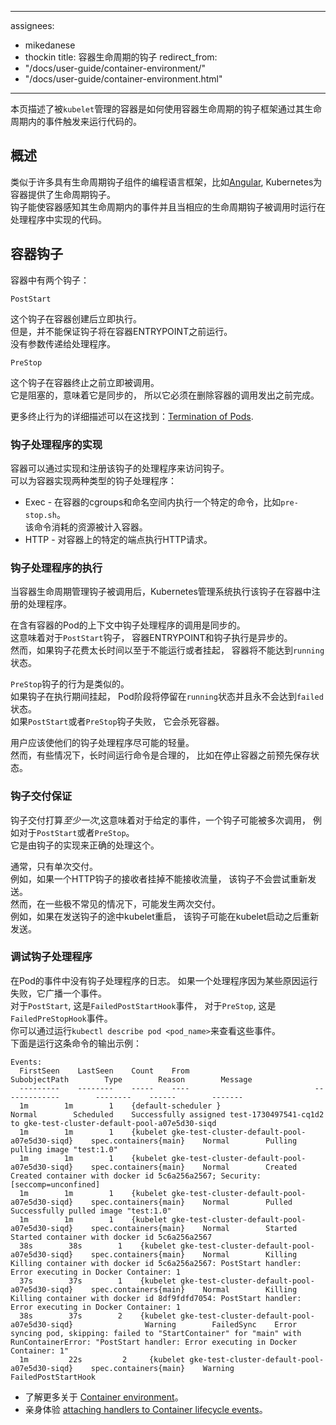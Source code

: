<!--
---
assignees:
- mikedanese
- thockin
title: Container Lifecycle Hooks
redirect_from:
- "/docs/user-guide/container-environment/"
- "/docs/user-guide/container-environment.html"
---
-->
---
assignees:
- mikedanese
- thockin
title: 容器生命周期的钩子
redirect_from:
- "/docs/user-guide/container-environment/"
- "/docs/user-guide/container-environment.html"
---
<!--
{% capture overview %}

This page describes how kubelet managed Containers can use the Container lifecycle hook framework
to run code triggered by events during their management lifecycle. 

{% endcapture %}

{:toc}

{% capture body %}
-->
本页描述了被`kubelet`管理的容器是如何使用容器生命周期的钩子框架通过其生命周期内的事件触发来运行代码的。

<!--
## Overview

Analogous to many programming language frameworks that have component lifecycle hooks, such as Angular,
Kubernetes provides Containers with lifecycle hooks.
The hooks enable Containers to be aware of events in their management lifecycle
and run code implemented in a handler when the corresponding lifecycle hook is executed.
-->
## 概述

类似于许多具有生命周期钩子组件的编程语言框架，比如[Angular](https://github.com/angular),
Kubernetes为容器提供了生命周期钩子。  
钩子能使容器感知其生命周期内的事件并且当相应的生命周期钩子被调用时运行在处理程序中实现的代码。

<!--
## Container hooks

There are two hooks that are exposed to Containers:
-->
## 容器钩子

容器中有两个钩子：
<!--
`PostStart`

This hook executes immediately after a container is created.
However, there is no guarantee that the hook will execute before the container ENTRYPOINT.
No parameters are passed to the handler. 
-->
`PostStart`

这个钩子在容器创建后立即执行。  
但是，并不能保证钩子将在容器ENTRYPOINT之前运行。  
没有参数传递给处理程序。

<!--
`PreStop`

This hook is called immediately before a container is terminated.
It is blocking, meaning it is synchronous,
so it must complete before the call to delete the container can be sent. 
No parameters are passed to the handler. 
-->
`PreStop`

这个钩子在容器终止之前立即被调用。  
它是阻塞的，意味着它是同步的，
所以它必须在删除容器的调用发出之前完成。

<!--
A more detailed description of the termination behavior can be found in
[Termination of Pods](/docs/concepts/workloads/pods/pod/#termination-of-pods).
-->
更多终止行为的详细描述可以在这找到：[Termination of Pods](/docs/concepts/workloads/pods/pod/#termination-of-pods).

<!--
### Hook handler implementations

Containers can access a hook by implementing and registering a handler for that hook.
There are two types of hook handlers that can be implemented for Containers:
-->
### 钩子处理程序的实现

容器可以通过实现和注册该钩子的处理程序来访问钩子。  
可以为容器实现两种类型的钩子处理程序：

<!--
* Exec - Executes a specific command, such as `pre-stop.sh`, inside the cgroups and namespaces of the Container.
Resources consumed by the command are counted against the Container.
* HTTP - Executes an HTTP request against a specific endpoint on the Container.
-->
* Exec - 在容器的cgroups和命名空间内执行一个特定的命令，比如`pre-stop.sh`。  
该命令消耗的资源被计入容器。  
* HTTP -  对容器上的特定的端点执行HTTP请求。

<!--
### Hook handler execution

When a Container lifecycle management hook is called,
the Kubernetes management system executes the handler in the Container registered for that hook.  
-->
### 钩子处理程序的执行

当容器生命周期管理钩子被调用后，Kubernetes管理系统执行该钩子在容器中注册的处理程序。

<!--
Hook handler calls are synchronous within the context of the Pod containing the Container.
This means that for a `PostStart` hook,
the Container ENTRYPOINT and hook fire asynchronously.
However, if the hook takes too long to run or hangs,
the Container cannot reach a `running` state. 
-->
在含有容器的Pod的上下文中钩子处理程序的调用是同步的。  
这意味着对于`PostStart`钩子，
容器ENTRYPOINT和钩子执行是异步的。  
然而，如果钩子花费太长时间以至于不能运行或者挂起，
容器将不能达到`running`状态。

<!--
The behavior is similar for a `PreStop` hook.
If the hook hangs during execution,
the Pod phase stays in a `running` state and never reaches `failed`.
If a `PostStart` or `PreStop` hook fails,
it kills the Container.
-->
`PreStop`钩子的行为是类似的。  
如果钩子在执行期间挂起，
Pod阶段将停留在`running`状态并且永不会达到`failed`状态。  
如果`PostStart`或者`PreStop`钩子失败，
它会杀死容器。

<!--
Users should make their hook handlers as lightweight as possible.
There are cases, however, when long running commands make sense,
such as when saving state prior to stopping a Container.
-->
用户应该使他们的钩子处理程序尽可能的轻量。  
然而，有些情况下，长时间运行命令是合理的，
比如在停止容器之前预先保存状态。

<!--
### Hook delivery guarantees

Hook delivery is intended to be *at least once*,
which means that a hook may be called multiple times for any given event,
such as for `PostStart` or `PreStop`.
It is up to the hook implementation to handle this correctly.
-->
### 钩子交付保证

钩子交付打算*至少一次*,这意味着对于给定的事件，一个钩子可能被多次调用，
例如对于`PostStart`或者`PreStop`。  
它是由钩子的实现来正确的处理这个。

<!--
Generally, only single deliveries are made.
If, for example, an HTTP hook receiver is down and is unable to take traffic,
there is no attempt to resend.
In some rare cases, however, double delivery may occur.
For instance, if a kubelet restarts in the middle of sending a hook, 
the hook might be resent after the kubelet comes back up.
-->
通常，只有单次交付。  
例如，如果一个HTTP钩子的接收者挂掉不能接收流量，
该钩子不会尝试重新发送。  
然而，在一些极不常见的情况下，可能发生两次交付。  
例如，如果在发送钩子的途中kubelet重启，
该钩子可能在kubelet启动之后重新发送。

<!--
### Debugging Hook handlers

The logs for a Hook handler are not exposed in Pod events.
If a handler fails for some reason, it broadcasts an event.
For `PostStart`, this is the `FailedPostStartHook` event, 
and for `PreStop`, this is the `FailedPreStopHook` event. 
You can see these events by running `kubectl describe pod <pod_name>`. 
Here is some example output of events from running this command:
-->
### 调试钩子处理程序

在Pod的事件中没有钩子处理程序的日志。
如果一个处理程序因为某些原因运行失败，它广播一个事件。  
对于`PostStart`, 这是`FailedPostStartHook`事件，
对于`PreStop`, 这是`FailedPreStopHook`事件。  
你可以通过运行`kubectl describe pod <pod_name>`来查看这些事件。  
下面是运行这条命令的输出示例：
```
Events:
  FirstSeen    LastSeen    Count    From                            SubobjectPath        Type        Reason        Message
  ---------    --------    -----    ----                            -------------        --------    ------        -------
  1m        1m        1    {default-scheduler }                                Normal        Scheduled    Successfully assigned test-1730497541-cq1d2 to gke-test-cluster-default-pool-a07e5d30-siqd
  1m        1m        1    {kubelet gke-test-cluster-default-pool-a07e5d30-siqd}    spec.containers{main}    Normal        Pulling        pulling image "test:1.0"
  1m        1m        1    {kubelet gke-test-cluster-default-pool-a07e5d30-siqd}    spec.containers{main}    Normal        Created        Created container with docker id 5c6a256a2567; Security:[seccomp=unconfined]
  1m        1m        1    {kubelet gke-test-cluster-default-pool-a07e5d30-siqd}    spec.containers{main}    Normal        Pulled        Successfully pulled image "test:1.0"
  1m        1m        1    {kubelet gke-test-cluster-default-pool-a07e5d30-siqd}    spec.containers{main}    Normal        Started        Started container with docker id 5c6a256a2567
  38s        38s        1    {kubelet gke-test-cluster-default-pool-a07e5d30-siqd}    spec.containers{main}    Normal        Killing        Killing container with docker id 5c6a256a2567: PostStart handler: Error executing in Docker Container: 1
  37s        37s        1    {kubelet gke-test-cluster-default-pool-a07e5d30-siqd}    spec.containers{main}    Normal        Killing        Killing container with docker id 8df9fdfd7054: PostStart handler: Error executing in Docker Container: 1
  38s        37s        2    {kubelet gke-test-cluster-default-pool-a07e5d30-siqd}                Warning        FailedSync    Error syncing pod, skipping: failed to "StartContainer" for "main" with RunContainerError: "PostStart handler: Error executing in Docker Container: 1"
  1m         22s         2     {kubelet gke-test-cluster-default-pool-a07e5d30-siqd}    spec.containers{main}    Warning        FailedPostStartHook    
```



<!--
{% endcapture %}

{% capture whatsnext %}

* Learn more about the [Container environment](/docs/concepts/containers/container-environment-variables/).
* Get hands-on experience
  [attaching handlers to Container lifecycle events](/docs/tasks/configure-pod-container/attach-handler-lifecycle-event/).

{% endcapture %}

{% include templates/concept.md %}
-->
* 了解更多关于 [Container environment](/docs/concepts/containers/container-environment-variables/)。
* 亲身体验 [attaching handlers to Container lifecycle events](/docs/tasks/configure-pod-container/attach-handler-lifecycle-event/)。
